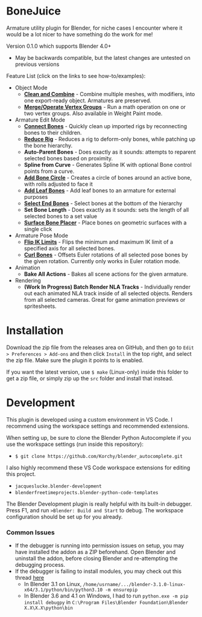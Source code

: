# BoneJuice
Armature utility plugin for Blender, for niche cases I encounter where it would be a lot nicer to have something do the work for me!

Version 0.1.0 which supports Blender 4.0+
- May be backwards compatible, but the latest changes are untested on previous versions

Feature List (click on the links to see how-to/examples):
- Object Mode
    - **[Clean and Combine](docs/examples/clean_and_combine.md)** - Combine multiple meshes, with modifiers, into one export-ready object. Armatures are preserved.
    - **[Merge/Operate Vertex Groups](docs/examples/merge_vertex_groups.md)** - Run a math operation on one or two vertex groups. Also available in Weight Paint mode.
- Armature Edit Mode
    - **[Connect Bones](docs/examples/connect_bones.md)** - Quickly clean up imported rigs by reconnecting bones to their children.
    - **[Reduce Rig](docs/examples/reduce_rig.md)** - Reduces a rig to deform-only bones, while patching up the bone hierarchy.
    - **Auto-Parent Bones** - Does exactly as it sounds: attempts to reparent selected bones based on proximity.
    - **Spline from Curve** - Generates Spline IK with optional Bone control points from a curve.
    - **[Add Bone Circle](docs/examples/add_bone_circle.md)** - Creates a circle of bones around an active bone, with rolls adjusted to face it
    - **[Add Leaf Bones](docs/examples/add_leaf_bones.md)** - Add leaf bones to an armature for external purposes
    - **[Select End Bones](docs/examples/select_end_bones.md)** - Select bones at the bottom of the hierarchy
    - **Set Bone Length** - Does exactly as it sounds: sets the length of all selected bones to a set value
    - **[Surface Bone Placer](docs/examples/surface_bone_placer.md)** - Place bones on geometric surfaces with a single click
- Armature Pose Mode
    - **[Flip IK Limits](docs/examples/flip_ik_limits.md)** - Flips the minimum and maximum IK limit of a specified axis for all selected bones.
    - **[Curl Bones](docs/examples/curl_bones.md)** - Offsets Euler rotations of all selected pose bones by the given rotation. Currently only works in Euler rotation mode.
- Animation
    - **Bake All Actions** - Bakes all scene actions for the given armature.
- Rendering
    - **(Work In Progress) Batch Render NLA Tracks** - Individually render out each animated NLA track inside of all selected objects. Renders from all selected cameras. Great for game animation previews or spritesheets.

# Installation
Download the zip file from the releases area on GitHub, and then go to `Edit > Preferences > Add-ons` and then click `Install` in the top right, and select the zip file. Make sure the plugin it points to is enabled.

If you want the latest version, use `$ make` (Linux-only) inside this folder to get a zip file, or simply zip up the `src` folder and install that instead.

# Development
This plugin is developed using a custom environment in VS Code. I recommend using the workspace settings and recommended extensions.

When setting up, be sure to clone the Blender Python Autocomplete if you use the workspace settings (run inside this repository):
- `$ git clone https://github.com/Korchy/blender_autocomplete.git`

I also highly recommend these VS Code workspace extensions for editing this project.
- `jacqueslucke.blender-development`
- `blenderfreetimeprojects.blender-python-code-templates`

The Blender Development plugin is really helpful with its built-in debugger. Press F1, and run `>Blender: Build and Start` to debug. The workspace configuration should be set up for you already.

### Common Issues
- If the debugger is running into permission issues on setup, you may have installed the addon as a ZIP beforehand. Open Blender and uninstall the addon, before closing Blender and re-attempting the debugging process.
- If the debugger is failing to install modules, you may check out this thread [here](https://github.com/JacquesLucke/blender_vscode/issues/99)
    - In Blender 3.1 on Linux, `/home/usrname/.../blender-3.1.0-linux-x64/3.1/python/bin/python3.10 -m ensurepip`
    - In Blender 3.6 and 4.1 on Windows, I had to run `python.exe -m pip install debugpy` in `C:\Program Files\Blender Foundation\Blender X.X\X.X\python\bin`
